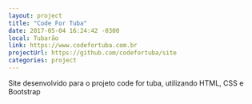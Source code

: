 ```yaml
---
layout: project
title: "Code For Tuba"
date: 2017-05-04 16:24:42 -0300
local: Tubarão
link: https://www.codefortuba.com.br
projectUrl: https://github.com/codefortuba/site
categories: project
---
```

Site desenvolvido para o projeto code for tuba, utilizando HTML, CSS e Bootstrap